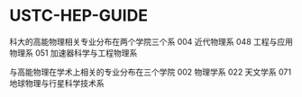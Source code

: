 # USTC-HEP-GUIDE

科大的高能物理相关专业分布在两个学院三个系
004 近代物理系
048 工程与应用物理系
051 加速器科学与工程物理系

与高能物理在学术上相关的专业分布在三个学院
002 物理学系
022 天文学系
071 地球物理与行星科学技术系
